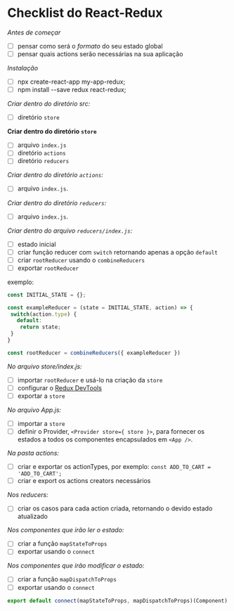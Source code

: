 # Checklist do React-Redux

*Antes de começar*
- [ ] pensar como será o *formato* do seu estado global
- [ ] pensar quais actions serão necessárias na sua aplicação

*Instalação*
- [ ] npx create-react-app my-app-redux;
- [ ] npm install --save redux react-redux;

*Criar dentro do diretório src:*
- [ ] diretório `store`

**Criar dentro do diretório `store`**
- [ ] arquivo `index.js`
- [ ] diretório `actions`
- [ ] diretório `reducers`

*Criar dentro do diretório `actions`:*
- [ ] arquivo `index.js`.

*Criar dentro do diretório `reducers`:*
- [ ] arquivo `index.js`.

*Criar dentro do arquivo `reducers/index.js`:*
- [ ] estado inicial
- [ ] criar função reducer com `switch` retornando apenas a opção `default`
- [ ] criar `rootReducer` usando o `combineReducers`
- [ ] exportar `rootReducer`

exemplo:

```js
const INITIAL_STATE = {};

const exampleReducer = (state = INITIAL_STATE, action) => {
 switch(action.type) {
   default:
    return state;
 }
}

const rootReducer = combineReducers({ exampleReducer })
```

*No arquivo store/index.js:*

- [ ] importar `rootReducer` e usá-lo na criação da `store`
- [ ] configurar o [Redux DevTools](https://github.com/reduxjs/redux-devtools)
- [ ] exportar a `store`

*No arquivo App.js:*
- [ ] importar a `store`
- [ ] definir o Provider, `<Provider store={ store }>`, para fornecer os estados a todos os componentes encapsulados em `<App />`.

*Na pasta actions:*
- [ ] criar e exportar os actionTypes, por exemplo: `const ADD_TO_CART = 'ADD_TO_CART';`
- [ ] criar e export os actions creators necessários

*Nos reducers:*
- [ ] criar os casos para cada action criada, retornando o devido estado atualizado

*Nos componentes que irão ler o estado:*
- [ ] criar a função `mapStateToProps`
- [ ] exportar usando o `connect`

*Nos componentes que irão modificar o estado:*
- [ ] criar a função `mapDispatchToProps`
- [ ] exportar usando o `connect`

```js
export default connect(mapStateToProps, mapDispatchToProps)(Component)
```